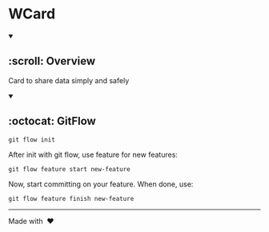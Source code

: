 # WCard

<details open>
<summary><h2> :scroll: Overview </h2></summary>

Card to share data simply and safely

</details>

<details open>
<summary><h2> :octocat: GitFlow </h2></summary>

```
git flow init
```

After init with git flow, use feature for new features:

```
git flow feature start new-feature
```

Now, start committing on your feature. When done, use:

```
git flow feature finish new-feature
```

</details>

***

Made with &nbsp;❤️&nbsp;